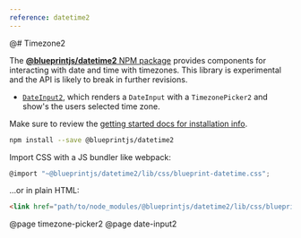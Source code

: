 ```yaml
---
reference: datetime2
---
```


@# Timezone2


The [__@blueprintjs/datetime2__ NPM package](https://www.npmjs.com/package/@blueprintjs/datetime)
provides components for interacting with date and time with timezones. This library is experimental and the API is likely to break in further revisions.

- [`DateInput2`](#/time-zone-aware-date-input), which renders a `DateInput` with a `TimezonePicker2` and show's the users selected time zone.

Make sure to review the [getting started docs for installation info](#blueprint/getting-started).

```sh
npm install --save @blueprintjs/datetime2
```

Import CSS with a JS bundler like webpack:

```js
@import "~@blueprintjs/datetime2/lib/css/blueprint-datetime.css";
```

...or in plain HTML:

```html
<link href="path/to/node_modules/@blueprintjs/datetime2/lib/css/blueprint-datetime.css" rel="stylesheet" />
```

@page timezone-picker2
@page date-input2
